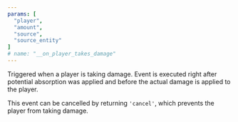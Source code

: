 ```yaml
---
params: [
  "player",
  "amount",
  "source",
  "source_entity"
]
# name: "__on_player_takes_damage"
---
```

Triggered when a player is taking damage. Event is executed right after potential absorption was applied and before
the actual damage is applied to the player.

This event can be cancelled by returning `'cancel'`, which prevents the player from taking damage.
